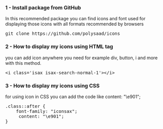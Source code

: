 <p>&nbsp;</p><div class="separator" style="clear: both; text-align: center;"><a href="https://blogger.googleusercontent.com/img/a/AVvXsEiE9HieR3ud-z5AbsQN0S1wL9C7QslqHtI1cucmYIcmmE1uA24AhSB-uJrUZG2oLGLIsHBqV3sSZA41yt-kAxSLiX6rFmXvb4e3V712vl-svnL7iClkHaFrQy2DrsSRWb7wwDImVJsnJkNxTi483TDsEUQmL3VO_JKhO9W2cs8r39Yngu1sh3d2maGs" style="margin-left: 1em; margin-right: 1em;"><img alt="" data-original-height="493" data-original-width="1665" src="https://blogger.googleusercontent.com/img/a/AVvXsEiE9HieR3ud-z5AbsQN0S1wL9C7QslqHtI1cucmYIcmmE1uA24AhSB-uJrUZG2oLGLIsHBqV3sSZA41yt-kAxSLiX6rFmXvb4e3V712vl-svnL7iClkHaFrQy2DrsSRWb7wwDImVJsnJkNxTi483TDsEUQmL3VO_JKhO9W2cs8r39Yngu1sh3d2maGs=s16000" /></a></div><h3 style="text-align: left;"><span style="font-family: inherit; font-size: medium;">1 - Install package from GitHub&nbsp;</span></h3><p style="text-align: left;"><span style="font-family: inherit;">In this recommended package you can find icons and font used for displaying those icons with all formats recommended by browsers</span></p><div><span style="font-family: Poppins;">
  
  <div class="pre terminal">
  <pre>git clone https://github.com/polysaad/icons</pre>
</div>
  
  </span></div><h3 style="text-align: left;"><span style="font-family: inherit; font-size: medium;">2 - How to display&nbsp;my icons using HTML tag</span></h3><div><span style="font-family: inherit;">you can add icon anywhere&nbsp;you need for example div, button, i and more with this&nbsp;method.</span></div><div><span style="font-family: Poppins;">
    
<div class="pre">
  <pre>&lt;i class='isax isax-search-normal-1'&gt;&lt;/i&gt;</pre>
</div>

  </span></div><h3 style="text-align: left;"><span style="font-family: inherit; font-size: medium;">3 - How to display my icons using CSS</span></h3><div><span style="font-family: inherit;">for using icon in CSS&nbsp;you can add the code like content: "\e901";
    </span></div><div><span style="font-family: Poppins;">

<div class="pre css">
  <pre>.class::after {
    font-family: "iconsax";
     content: "\e901";
}
</pre>
</div>
